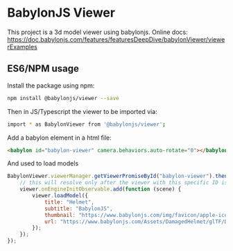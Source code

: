 # BabylonJS Viewer

This project is a 3d model viewer using babylonjs.
Online docs: https://doc.babylonjs.com/features/featuresDeepDive/babylonViewer/viewerExamples

## ES6/NPM usage

Install the package using npm:

```bash
npm install @babylonjs/viewer --save
```

Then in JS/Typescript the viewer to be imported via:

```bash
import * as BabylonViewer from '@babylonjs/viewer';
```

Add a babylon element in a html file:

```html
<babylon id="babylon-viewer" camera.behaviors.auto-rotate="0"></babylon>
```

And used to load models

```javascript
BabylonViewer.viewerManager.getViewerPromiseById("babylon-viewer").then(function (viewer) {
    // this will resolve only after the viewer with this specific ID is initialized
    viewer.onEngineInitObservable.add(function (scene) {
        viewer.loadModel({
            title: "Helmet",
            subtitle: "BabylonJS",
            thumbnail: "https://www.babylonjs.com/img/favicon/apple-icon-144x144.png",
            url: "https://www.babylonjs.com/Assets/DamagedHelmet/glTF/DamagedHelmet.gltf",
        });
    });
});
```

